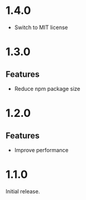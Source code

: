 # 1.4.0

- Switch to MIT license

# 1.3.0

## Features

- Reduce npm package size

# 1.2.0

## Features

- Improve performance

# 1.1.0

Initial release.
